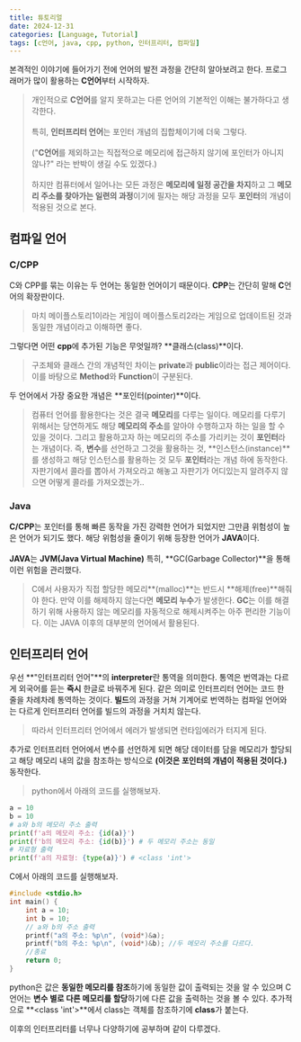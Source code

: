 ```yaml
---
title: 튜토리얼
date: 2024-12-31
categories: [Language, Tutorial]
tags: [c언어, java, cpp, python, 인터프리터, 컴파일]
---
```


본격적인 이야기에 들어가기 전에 언어의 발전 과정을 간단히 알아보려고 한다.
프로그래머가 많이 활용하는 **C언어**부터 시작하자.
>개인적으로 **C언어**를 알지 못하고는 다른 언어의 기본적인 이해는 불가하다고 생각한다. <br><br>
특히, **인터프리터 언어**는 포인터 개념의 집합체이기에 더욱 그렇다.<br><br>
("**C언어**를 제외하고는 직접적으로 메모리에 접근하지 않기에 포인터가 아니지 않나?" 라는 반박이 생길 수도 있겠다.) <br><br>하지만 컴퓨터에서 일어나는 모든 과정은 **메모리에 일정 공간을 차지**하고 그 **메모리 주소를 찾아가는 일련의 과정**이기에 필자는 해당 과정을 모두 **포인터**의 개념이 적용된 것으로 본다.

## 컴파일 언어

### C/CPP

C와 CPP를 묶는 이유는 두 언어는 동일한 언어이기 때문이다. **CPP**는 간단히 말해 **C**언어의 확장판이다.
>마치 메이플스토리1이라는 게임이 메이플스토리2라는 게임으로 업데이트된 것과 동일한 개념이라고 이해하면 좋다.

그렇다면 어떤 **cpp**에 추가된 기능은 무엇일까? **클래스(class)**이다.
> 구조체와 클래스 간의 개념적인 차이는 **private**과 **public**이라는 접근 제어이다. 이를 바탕으로 **Method**와 **Function**이 구분된다.

두 언어에서 가장 중요한 개념은 **포인터(pointer)**이다.
>컴퓨터 언어를 활용한다는 것은 결국 **메모리**를 다루는 일이다. 메모리를 다루기 위해서는 당연하게도 해당 **메모리의 주소**를 알아야 수행하고자 하는 일을 할 수 있을 것이다. 그리고 활용하고자 하는 메모리의 주소를 가리키는 것이 **포인터**라는 개념이다. 즉, **변수**를 선언하고 그것을 활용하는 것, **인스턴스(instance)**를 생성하고 해당 인스턴스를 활용하는 것 모두 **포인터**라는 개념 하에 동작한다. 자판기에서 콜라를 뽑아서 가져오라고 해놓고 자판기가 어디있는지 알려주지 않으면 어떻게 콜라를 가져오겠는가..

### Java
**C/CPP**는 포인터를 통해 빠른 동작을 가진 강력한 언어가 되었지만 그만큼 위험성이 높은 언어가 되기도 했다. 해당 위험성을 줄이기 위해 등장한 언어가 **JAVA**이다.<br><br>
**JAVA**는 **JVM(Java Virtual Machine)** 특히, **GC(Garbage Collector)**을 통해 이런 위험을 관리했다.

>C에서 사용자가 직접 할당한 메모리**(malloc)**는 반드시 **해제(free)**해줘야 한다. 만약 이를 해제하지 않는다면 **메모리 누수**가 발생한다. **GC**는 이를 해결하기 위해 사용하지 않는 메모리를 자동적으로 해제시켜주는 아주 편리한 기능이다. 이는 JAVA 이후의 대부분의 언어에서 활용된다.

## 인터프리터 언어
우선 **"인터프리터 언어"**의 **interpreter**란 통역을 의미한다. 통역은 번역과는 다르게 외국어를 듣는 **즉시** 한글로 바꿔주게 된다. 같은 의미로 인터프리터 언어는 코드 한 줄을 차례차례 통역하는 것이다. **빌드**의 과정을 거쳐 기계어로 번역하는 컴파일 언어와는 다르게 인터프리터 언어를 빌드의 과정을 거치치 않는다.
>따라서 인터프리터 언어에서 에러가 발생되면 런타임에러가 터지게 된다.

추가로 인터프리터 언어에서 변수를 선언하게 되면 해당 데이터를 담을 메모리가 할당되고 해당 메모리 내의 값을 참조하는 방식으로 **(이것은 포인터의 개념이 적용된 것이다.)** 동작한다.

> python에서 아래의 코드를 실행해보자.
```python
a = 10
b = 10
# a와 b의 메모리 주소 출력
print(f'a의 메모리 주소: {id(a)}')
print(f'b의 메모리 주소: {id(b)}') # 두 메모리 주소는 동일
# 자료형 출력
print(f'a의 자료형: {type(a)}') # <class 'int'> 
```
C에서 아래의 코드를 실행해보자.
```c
#include <stdio.h>
int main() {
    int a = 10;
    int b = 10;
    // a와 b의 주소 출력
    printf("a의 주소: %p\n", (void*)&a);
    printf("b의 주소: %p\n", (void*)&b); //두 메모리 주소를 다르다.
    //종료
    return 0;
}
```
python은 값은 **동일한 메모리를 참조**하기에 동일한 값이 출력되는 것을 알 수 있으며 C언어는 **변수 별로 다른 메모리를 할당**하기에 다른 값을 출력하는 것을 볼 수 있다. 추가적으로 **<class 'int'>**에서 class는 객체를 참조하기에 **class**가 붙는다.

이후의 인터프리터를 너무나 다양하기에 공부하며 같이 다루겠다.


